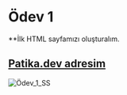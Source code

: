 # Ödev 1
**İlk HTML sayfamızı oluşturalım.
## [Patika.dev adresim](https://app.patika.dev/riden)
![Ödev_1_SS](https://user-images.githubusercontent.com/123965338/224487805-dcfe5ef5-a1c5-4546-ba81-be4d6690be38.png)
